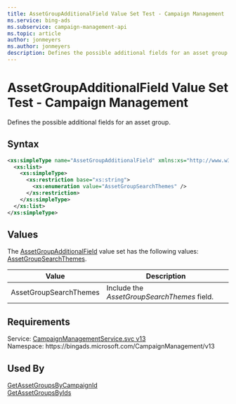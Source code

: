 ```yaml
---
title: AssetGroupAdditionalField Value Set Test - Campaign Management
ms.service: bing-ads
ms.subservice: campaign-management-api
ms.topic: article
author: jonmeyers
ms.author: jonmeyers
description: Defines the possible additional fields for an asset group.(test)
---
```

# AssetGroupAdditionalField Value Set Test - Campaign Management
Defines the possible additional fields for an asset group.

## Syntax
```xml
<xs:simpleType name="AssetGroupAdditionalField" xmlns:xs="http://www.w3.org/2001/XMLSchema">
  <xs:list>
    <xs:simpleType>
      <xs:restriction base="xs:string">
        <xs:enumeration value="AssetGroupSearchThemes" />
      </xs:restriction>
    </xs:simpleType>
  </xs:list>
</xs:simpleType>
```

## <a name="values"></a>Values

The [AssetGroupAdditionalField](assetgroupadditionalfield.md) value set has the following values: [AssetGroupSearchThemes](#assetgroupsearchthemes).

|Value|Description|
|-----------|---------------|
|<a name="assetgroupsearchthemes"></a>AssetGroupSearchThemes|Include the *AssetGroupSearchThemes* field.|

## Requirements
Service: [CampaignManagementService.svc v13](https://campaign.api.bingads.microsoft.com/Api/Advertiser/CampaignManagement/v13/CampaignManagementService.svc)  
Namespace: https\://bingads.microsoft.com/CampaignManagement/v13  

## Used By
[GetAssetGroupsByCampaignId](getassetgroupsbycampaignid.md)  
[GetAssetGroupsByIds](getassetgroupsbyids.md)  
